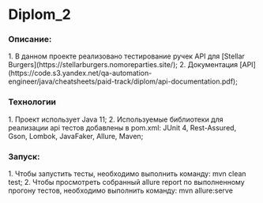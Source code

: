 # Diplom_2
<h3>Описание:</h3>
1. В данном проекте реализовано тестирование ручек API для [Stellar Burgers](https://stellarburgers.nomoreparties.site/);
2. Документация [API](https://code.s3.yandex.net/qa-automation-engineer/java/cheatsheets/paid-track/diplom/api-documentation.pdf);

<h3>Технологии</h3>
1. Проект использует Java 11;
2. Используемые библиотеки для реализации api тестов добавлены в pom.xml: JUnit 4, Rest-Assured, Gson, Lombok, JavaFaker, Allure, Maven;

<h3>Запуск:</h3>
1. Чтобы запустить тесты, необходимо выполнить команду: mvn clean test;
2. Чтобы просмотреть собранный allure report по выполненному прогону тестов, необходимо выполнить команду: mvn allure:serve
